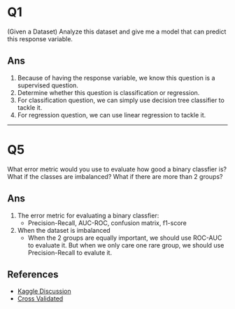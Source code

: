 # Q1

\(Given a Dataset\) Analyze this dataset and give me a model that can predict this response variable.

## Ans

1. Because of having the response variable, we know this question is a supervised question. 
2. Determine whether this question is classification or regression.
3. For classification question, we can simply use decision tree classifier to tackle it.
4. For regression question, we can use linear regression to tackle it.

---

# Q5

What error metric would you use to evaluate how good a binary classfier is? What if the classes are imbalanced? What if there are more than 2 groups?

## Ans

1. The error metric for evaluating a binary classfier:
   * Precision-Recall, AUC-ROC, confusion matrix, f1-score
2. When the dataset is imbalanced
   * When the 2 groups are equally important, we should use ROC-AUC to evaluate it. But when we only care one rare group, we should use Precision-Recall to evalute it.

## References

* [Kaggle Discussion](https://www.kaggle.com/general/7517)
* [Cross Validated](https://stats.stackexchange.com/questions/7207/roc-vs-precision-and-recall-curves)




